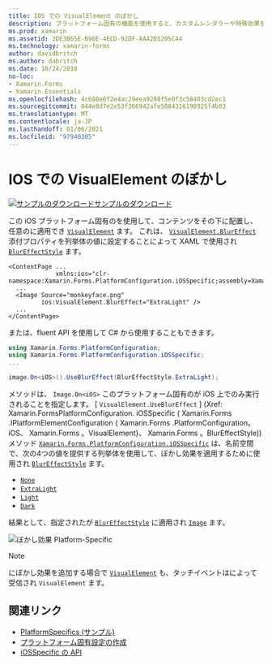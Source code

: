 ```yaml
---
title: IOS での VisualElement のぼかし
description: プラットフォーム固有の機能を使用すると、カスタムレンダラーや特殊効果を実装することなく、特定のプラットフォームでのみ使用できる機能を使用できます。 この記事では、VisualElement にぼかしを適用する iOS プラットフォーム固有のを使用する方法について説明します。
ms.prod: xamarin
ms.assetid: 2DE3B65E-B96E-4ECD-92DF-AA42D5205C44
ms.technology: xamarin-forms
author: davidbritch
ms.author: dabritch
ms.date: 10/24/2018
no-loc:
- Xamarin.Forms
- Xamarin.Essentials
ms.openlocfilehash: 4c688e6f2e4ac29eea9298f5e0f3c58403cd2ec1
ms.sourcegitcommit: 044e8d7e2e53f366942afe5084316198925f4b03
ms.translationtype: MT
ms.contentlocale: ja-JP
ms.lasthandoff: 01/06/2021
ms.locfileid: "97940305"
---
```

# <a name="visualelement-blur-on-ios"></a>IOS での VisualElement のぼかし

[![サンプルのダウンロード](~/media/shared/download.png)サンプルのダウンロード](/samples/xamarin/xamarin-forms-samples/userinterface-platformspecifics)

この iOS プラットフォーム固有のを使用して、コンテンツをその下に配置し、任意のに適用でき [`VisualElement`](xref:Xamarin.Forms.VisualElement) ます。 これは、 [`VisualElement.BlurEffect`](xref:Xamarin.Forms.PlatformConfiguration.iOSSpecific.VisualElement.BlurEffectProperty) 添付プロパティを列挙体の値に設定することによって XAML で使用され [`BlurEffectStyle`](xref:Xamarin.Forms.PlatformConfiguration.iOSSpecific.BlurEffectStyle) ます。

```xaml
<ContentPage ...
             xmlns:ios="clr-namespace:Xamarin.Forms.PlatformConfiguration.iOSSpecific;assembly=Xamarin.Forms.Core">
  ...
  <Image Source="monkeyface.png"
         ios:VisualElement.BlurEffect="ExtraLight" />
  ...
</ContentPage>
```

または、fluent API を使用して C# から使用することもできます。

```csharp
using Xamarin.Forms.PlatformConfiguration;
using Xamarin.Forms.PlatformConfiguration.iOSSpecific;
...

image.On<iOS>().UseBlurEffect(BlurEffectStyle.ExtraLight);
```

メソッドは、 `Image.On<iOS>` このプラットフォーム固有のが iOS 上でのみ実行されることを指定します。 [ `VisualElement.UseBlurEffect` ] (Xref: Xamarin.FormsPlatformConfiguration. iOSSpecific ( Xamarin.Forms .IPlatformElementConfiguration { Xamarin.Forms .PlatformConfiguration。 iOS、 Xamarin.Forms 。VisualElement}、 Xamarin.Forms 。BlurEffectStyle)) メソッド [`Xamarin.Forms.PlatformConfiguration.iOSSpecific`](xref:Xamarin.Forms.PlatformConfiguration.iOSSpecific) は、名前空間で、次の4つの値を提供する列挙体を使用して、ぼかし効果を適用するために使用され [`BlurEffectStyle`](xref:Xamarin.Forms.PlatformConfiguration.iOSSpecific.BlurEffectStyle) ます。

- [`None`](xref:Xamarin.Forms.PlatformConfiguration.iOSSpecific.BlurEffectStyle.None)
- [`ExtraLight`](xref:Xamarin.Forms.PlatformConfiguration.iOSSpecific.BlurEffectStyle.ExtraLight)
- [`Light`](xref:Xamarin.Forms.PlatformConfiguration.iOSSpecific.BlurEffectStyle.Light)
- [`Dark`](xref:Xamarin.Forms.PlatformConfiguration.iOSSpecific.BlurEffectStyle.Dark)

結果として、指定されたが [`BlurEffectStyle`](xref:Xamarin.Forms.PlatformConfiguration.iOSSpecific.BlurEffectStyle) に適用され [`Image`](xref:Xamarin.Forms.Image) ます。

![ぼかし効果 Platform-Specific](applying-blur-images/blur-effect.png)

> [!NOTE]
> にぼかし効果を追加する場合で [`VisualElement`](xref:Xamarin.Forms.VisualElement) も、タッチイベントはによって受信され `VisualElement` ます。

## <a name="related-links"></a>関連リンク

- [PlatformSpecifics (サンプル)](/samples/xamarin/xamarin-forms-samples/userinterface-platformspecifics)
- [プラットフォーム固有設定の作成](~/xamarin-forms/platform/platform-specifics/index.md#creating-platform-specifics)
- [iOSSpecific の API](xref:Xamarin.Forms.PlatformConfiguration.iOSSpecific)